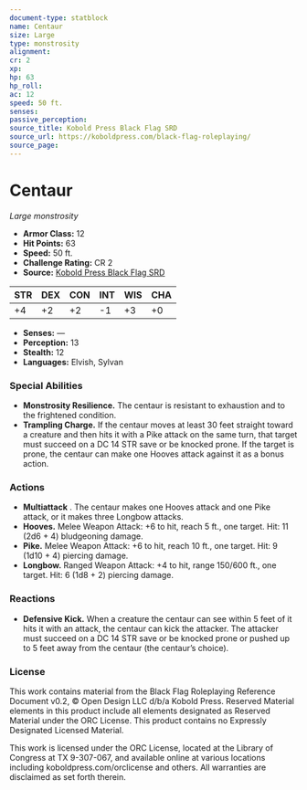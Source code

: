```yaml
---
document-type: statblock
name: Centaur
size: Large
type: monstrosity
alignment: 
cr: 2
xp: 
hp: 63
hp_roll: 
ac: 12
speed: 50 ft.
senses: 
passive_perception: 
source_title: Kobold Press Black Flag SRD
source_url: https://koboldpress.com/black-flag-roleplaying/
source_page: 
---
```


# Centaur

*Large monstrosity*

- **Armor Class:** 12
- **Hit Points:** 63
- **Speed:** 50 ft.
- **Challenge Rating:** CR 2
- **Source:** [Kobold Press Black Flag SRD](https://koboldpress.com/black-flag-roleplaying/)

| STR | DEX | CON | INT | WIS | CHA |
| --- | --- | --- | --- | --- | --- |
| +4 | +2 | +2 | -1 | +3 | +0 |

- **Senses:** —
- **Perception:** 13
- **Stealth:** 12
- **Languages:** Elvish, Sylvan

### Special Abilities

- **Monstrosity Resilience.** The centaur is resistant to exhaustion and to the frightened condition.
- **Trampling Charge.** If the centaur moves at least 30 feet straight toward a creature and then hits it with a Pike attack on the same turn, that target must succeed on a DC 14 STR save or be knocked prone. If the target is prone, the centaur can make one Hooves attack against it as a bonus action.

### Actions

- **Multiattack** . The centaur makes one Hooves attack and one Pike attack, or it makes three Longbow attacks.
- **Hooves.** Melee Weapon Attack: +6 to hit, reach 5 ft., one target. Hit: 11 (2d6 + 4) bludgeoning damage.
- **Pike.** Melee Weapon Attack: +6 to hit, reach 10 ft., one target. Hit: 9 (1d10 + 4) piercing damage.
- **Longbow.** Ranged Weapon Attack: +4 to hit, range 150/600 ft., one target. Hit: 6 (1d8 + 2) piercing damage.

### Reactions

- **Defensive Kick.** When a creature the centaur can see within 5 feet of it hits it with an attack, the centaur can kick the attacker. The attacker must succeed on a DC 14 STR save or be knocked prone or pushed up to 5 feet away from the centaur (the centaur’s choice).

### License

This work contains material from the Black Flag Roleplaying Reference Document v0.2, © Open Design LLC d/b/a Kobold Press. Reserved Material elements in this product include all elements designated as Reserved Material under the ORC License. This product contains no Expressly Designated Licensed Material.

This work is licensed under the ORC License, located at the Library of Congress at TX 9-307-067, and available online at various locations including koboldpress.com/orclicense and others. All warranties are disclaimed as set forth therein.
